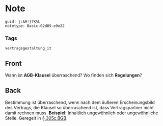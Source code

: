 # Note
```
guid: j:&H!}7K%L
notetype: Basic-02d89-e0e22
```

### Tags
```
vertragsgestaltung_it
```

## Front
Wann ist <b>AGB-Klausel</b> überraschend? Wo finden sich
<b>Regelungen</b>?

## Back
Bestimmung ist überraschend, wenn nach dem äußeren Erscheinungsbild
des Vertrags, die Klausel so überraschend ist, dass Vertragspartner
nicht damit rechnen muss. <b>Beispiel</b>: Inhaltlich ungewöhnlich
oder ungewöhnliche Stelle. Geregelt in <a href= 
"https://www.gesetze-im-internet.de/bgb/__305.html">§ 305c BGB</a>.
